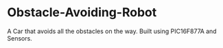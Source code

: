 # Obstacle-Avoiding-Robot
A Car that avoids all the obstacles on the way. Built using PIC16F877A and Sensors.
